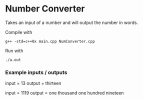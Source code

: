 # Number Converter

Takes an input of a number and will output the number in words.

Compile with

`g++ -std=c++0x main.cpp NumConverter.cpp`

Run with

`./a.out`

### Example inputs / outputs

input = 13
output = thirteen

input = 1119
output = one thousand one hundred nineteen
